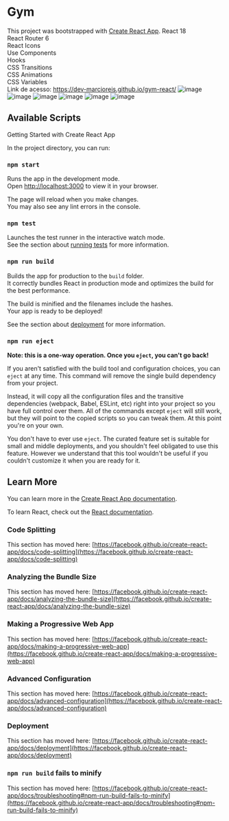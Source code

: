 # Gym

This project was bootstrapped with [Create React App](https://github.com/facebook/create-react-app).
React 18 <br>
React Router 6 <br>
React Icons <br>
Use Components <br>
Hooks <br>
CSS Transitions <br>
CSS Animations <br>
CSS Variables <br>
Link de acesso: https://dev-marcioreis.github.io/gym-react/
![image](https://user-images.githubusercontent.com/107413382/209684347-3346e8aa-aafe-45e1-a0ae-e1f0f45c1666.png)
![image](https://user-images.githubusercontent.com/107413382/210085669-002572fe-921b-4e92-bef8-22b4be6118ac.png)
![image](https://user-images.githubusercontent.com/107413382/210085855-1aee3c1a-42b9-4115-9569-31644d6f07ed.png)
![image](https://user-images.githubusercontent.com/107413382/210085944-70267361-dd16-433d-a7aa-2d77f2b966ff.png)
![image](https://user-images.githubusercontent.com/107413382/210086020-8a694b1f-4726-466b-b021-8bdc54d97431.png)
![image](https://user-images.githubusercontent.com/107413382/210086101-8197587b-8c93-4d59-bf56-35142aabc6b5.png)

## Available Scripts

Getting Started with Create React App

In the project directory, you can run:

### `npm start`

Runs the app in the development mode.\
Open [http://localhost:3000](http://localhost:3000) to view it in your browser.

The page will reload when you make changes.\
You may also see any lint errors in the console.

### `npm test`

Launches the test runner in the interactive watch mode.\
See the section about [running tests](https://facebook.github.io/create-react-app/docs/running-tests) for more information.

### `npm run build`

Builds the app for production to the `build` folder.\
It correctly bundles React in production mode and optimizes the build for the best performance.

The build is minified and the filenames include the hashes.\
Your app is ready to be deployed!

See the section about [deployment](https://facebook.github.io/create-react-app/docs/deployment) for more information.

### `npm run eject`

**Note: this is a one-way operation. Once you `eject`, you can't go back!**

If you aren't satisfied with the build tool and configuration choices, you can `eject` at any time. This command will remove the single build dependency from your project.

Instead, it will copy all the configuration files and the transitive dependencies (webpack, Babel, ESLint, etc) right into your project so you have full control over them. All of the commands except `eject` will still work, but they will point to the copied scripts so you can tweak them. At this point you're on your own.

You don't have to ever use `eject`. The curated feature set is suitable for small and middle deployments, and you shouldn't feel obligated to use this feature. However we understand that this tool wouldn't be useful if you couldn't customize it when you are ready for it.

## Learn More

You can learn more in the [Create React App documentation](https://facebook.github.io/create-react-app/docs/getting-started).

To learn React, check out the [React documentation](https://reactjs.org/).

### Code Splitting

This section has moved here: [https://facebook.github.io/create-react-app/docs/code-splitting](https://facebook.github.io/create-react-app/docs/code-splitting)

### Analyzing the Bundle Size

This section has moved here: [https://facebook.github.io/create-react-app/docs/analyzing-the-bundle-size](https://facebook.github.io/create-react-app/docs/analyzing-the-bundle-size)

### Making a Progressive Web App

This section has moved here: [https://facebook.github.io/create-react-app/docs/making-a-progressive-web-app](https://facebook.github.io/create-react-app/docs/making-a-progressive-web-app)

### Advanced Configuration

This section has moved here: [https://facebook.github.io/create-react-app/docs/advanced-configuration](https://facebook.github.io/create-react-app/docs/advanced-configuration)

### Deployment

This section has moved here: [https://facebook.github.io/create-react-app/docs/deployment](https://facebook.github.io/create-react-app/docs/deployment)

### `npm run build` fails to minify

This section has moved here: [https://facebook.github.io/create-react-app/docs/troubleshooting#npm-run-build-fails-to-minify](https://facebook.github.io/create-react-app/docs/troubleshooting#npm-run-build-fails-to-minify)
